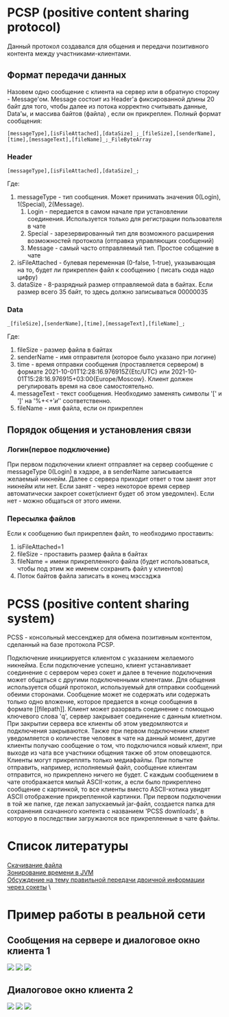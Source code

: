# PCSP (positive content sharing protocol)
Данный протокол создавался для общения и передачи позитивного контента между участниками-клиентами.

## Формат передачи данных

Назовем одно сообщение с клиента на сервер или в обратную сторону - Message'ом. Message состоит из Header'а
фиксированной длины 20 байт для того, чтобы далее из потока корректно считывать данные, Data'ы, и массива байтов (файла)
, если он прикреплен. Полный формат сообщения:

`[messageType],[isFileAttached],[dataSize]_;_[fileSize],[senderName],[time],[messageText],[fileName]_;_FileByteArray`
### Header
`[messageType],[isFileAttached],[dataSize]_;`

Где:

1) messageType - тип сообщения. Может принимать значения 0(Login), 1(Special), 2(Message).
    1) Login - передается в самом начале при установлении соединения. Используется только для регистрации пользователя в
       чате
    2) Special - зарезервированный тип для возможного расширения возможностей протокола (отправка управляющих сообщений)
    3) Message - самый часто отправляемый тип. Простое собщение в чате
2) isFileAttached - булевая переменная (0-false, 1-true), указывающая на то, будет ли прикреплен файл к сообщению (
   писать сюда надо цифру)
3) dataSize - 8-разрядный размер отправляемой data в байтах. Если размер всего 35 байт, то здесь должно записываться
   00000035

### Data
`_[fileSize],[senderName],[time],[messageText],[fileName]_;`

Где:

1) fileSize - размер файла в байтах
2) senderName - имя отправителя (которое было указано при логине)
3) time - время отправки сообщения (проставляется сервером) в формате 2021-10-01T12:28:16.976915Z{Etc/UTC} или
   2021-10-01T15:28:16.976915+03:00{Europe/Moscow}. Клиент должен регулировать время на свое самостоятельно.
4) messageText - текст сообщения. Необходимо заменять символы '[' и ']' на '%+<+$' и '%+>+$' соответственно.
5) fileName - имя файла, если он прикреплен

## Порядок общения и установления связи

### Логин(первое подключение)

При первом подключении клиент отправляет на сервер сообщение с messageType 0(Login) в хэдэре, а в senderName
записывается желаемый никнейм. Далее с сервера приходит ответ о том занят этот никнейм или нет. Если занят - через
некоторое время сервер автоматически закроет сокет(клиент будет об этом уведомлен). Если нет - можно общаться от этого
имени.

### Пересылка файлов

Если к сообщению был прикреплен файл, то необходимо проставить:

1) isFileAttached=1
2) fileSize - проставить размер файла в байтах
3) fileName = имени прикрепленного файла (будет использоваться, чтобы под этим же именем сохранить файл у клиентов)
4) Поток байтов файла записать в конец мэссэджа

# PCSS (positive content sharing system)

PCSS - консольный мессенджер для обмена позитивным контентом, сделанный на базе протокола PCSP.

Подключение инициируется клиентом c указанием желаемого никнейма. Если подключение успешно, клиент устанавливает
соединение с сервером через сокет и далее в течение подключения может общаться с другими подключенными клиентами. Для
общения используется общий протокол, используемый для отправки сообщений обеими сторонами. Сообщение может не содержать
или содержать только одно вложение, которое предается в конце сообщения в формате [[filepath]]. Клиент может разорвать
соединение с помощью ключевого слова 'q', сервер закрывает соединение с данным клиетном. При закрытии сервера все
клиенты об этом уведомляются и подключения закрываются. Также при первом подключении клиент уведомляется о количестве
человек в чате на данный момент, другие клиенты получаю сообщение о том, что подключился новый клиент, при выходе из
чата все участники общения также об этом оповещаются. Клиенты могут прикреплять только медиафайлы. При попытке
отправить, например, исполняемый файл, сообщение клиентам отправится, но прикреплено ничего не будет. С каждым
сообщением в чате отображается милый ASCII-котик, а если было прикреплено сообщение с картинкой, то все клиенты вместо
ASCII-котика увидят ASCII отображение прикрепленной картинки. При первом подключении в той же папке, где лежал
запускаемый jar-файл, создается папка для сохранения скачанного контента с названием 'PCSS downloads', в которую в
последствии загружаются все прикрепленные в чате файлы.

# Список литературы

[Скачивание файла](https://www.tutorialkart.com/kotlin/kotlin-create-file/) \
[Зонирование времени в JVM](https://www.baeldung.com/java-zone-offset) \
[Обсуждение на тему правильной передачи двоичной информации через сокеты](https://coderoad.ru/1536054/%D0%9A%D0%B0%D0%BA-%D0%BF%D1%80%D0%B5%D0%BE%D0%B1%D1%80%D0%B0%D0%B7%D0%BE%D0%B2%D0%B0%D1%82%D1%8C-%D0%B1%D0%B0%D0%B9%D1%82%D0%BE%D0%B2%D1%8B%D0%B9-%D0%BC%D0%B0%D1%81%D1%81%D0%B8%D0%B2-%D0%B2-%D1%81%D1%82%D1%80%D0%BE%D0%BA%D1%83-%D0%B8-%D0%BD%D0%B0%D0%BE%D0%B1%D0%BE%D1%80%D0%BE%D1%82)
\

# Пример работы в реальной сети

## Сообщения на сервере и диалоговое окно клиента 1

![](images/1_1.png)
![](images/1_2.png)
![](images/1_3.png)

## Диалоговое окно клиента 2

![](images/2_1.png)
![](images/2_2.png)
![](images/2_3.png)
